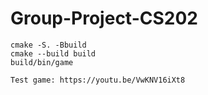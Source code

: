# Group-Project-CS202
```
cmake -S. -Bbuild
cmake --build build
build/bin/game

Test game: https://youtu.be/VwKNV16iXt8
```
